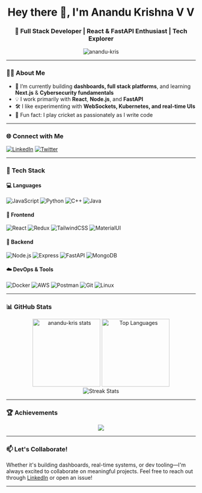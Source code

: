 <h1 align="center">Hey there 👋, I'm Anandu Krishna V V</h1>
<h3 align="center">🚀 Full Stack Developer | React & FastAPI Enthusiast | Tech Explorer</h3>

<p align="center">
  <img src="https://komarev.com/ghpvc/?username=anandu-kris&label=Profile%20views&color=0e75b6&style=flat" alt="anandu-kris" />
</p>

---

### 👨‍💻 About Me

- 🔭 I’m currently building **dashboards, full stack platforms**, and learning **Next.js** & **Cybersecurity fundamentals**
- 💡 I work primarily with **React**, **Node.js**, and **FastAPI**
- 🛠️ I like experimenting with **WebSockets, Kubernetes, and real-time UIs**
- 🏏 Fun fact: I play cricket as passionately as I write code

---

### 🌐 Connect with Me

[![LinkedIn](https://img.shields.io/badge/LinkedIn-Anandu%20Krishna-0e76a8?style=flat&logo=linkedin)](https://linkedin.com/in/anandu-krishna-v-v)
[![Twitter](https://img.shields.io/badge/Twitter-@anandu_kri_sh-1DA1F2?style=flat&logo=twitter)](https://twitter.com/anandu_kri_sh)

---

### 🧰 Tech Stack

#### 💻 Languages
![JavaScript](https://img.shields.io/badge/-JavaScript-black?style=flat-square&logo=javascript)
![Python](https://img.shields.io/badge/-Python-black?style=flat-square&logo=python)
![C++](https://img.shields.io/badge/-C++-black?style=flat-square&logo=c%2B%2B)
![Java](https://img.shields.io/badge/-Java-black?style=flat-square&logo=java)

#### 🧩 Frontend
![React](https://img.shields.io/badge/-React-black?style=flat-square&logo=react)
![Redux](https://img.shields.io/badge/-Redux-black?style=flat-square&logo=redux)
![TailwindCSS](https://img.shields.io/badge/-TailwindCSS-black?style=flat-square&logo=tailwind-css)
![MaterialUI](https://img.shields.io/badge/-MaterialUI-black?style=flat-square&logo=mui)

#### 🧪 Backend
![Node.js](https://img.shields.io/badge/-Node.js-black?style=flat-square&logo=node.js)
![Express](https://img.shields.io/badge/-Express-black?style=flat-square&logo=express)
![FastAPI](https://img.shields.io/badge/-FastAPI-black?style=flat-square&logo=fastapi)
![MongoDB](https://img.shields.io/badge/-MongoDB-black?style=flat-square&logo=mongodb)

#### ☁️ DevOps & Tools
![Docker](https://img.shields.io/badge/-Docker-black?style=flat-square&logo=docker)
![AWS](https://img.shields.io/badge/-AWS-black?style=flat-square&logo=amazonaws)
![Postman](https://img.shields.io/badge/-Postman-black?style=flat-square&logo=postman)
![Git](https://img.shields.io/badge/-Git-black?style=flat-square&logo=git)
![Linux](https://img.shields.io/badge/-Linux-black?style=flat-square&logo=linux)

---

### 📊 GitHub Stats

<div align="center">
  <img src="https://github-readme-stats.vercel.app/api?username=anandu-kris&show_icons=true&theme=github_dark" alt="anandu-kris stats" height="180" />
  <img src="https://github-readme-stats.vercel.app/api/top-langs/?username=anandu-kris&layout=compact&theme=github_dark" alt="Top Languages" height="180" />
</div>

<div align="center">
  <img src="https://github-readme-streak-stats.herokuapp.com?user=anandu-kris&theme=dark&hide_border=true" alt="Streak Stats" />
</div>

---

### 🏆 Achievements
<p align="center">
  <img src="https://github-profile-trophy.vercel.app/?username=anandu-kris&theme=onedark&margin-w=15&no-bg=true&no-frame=true" />
</p>

---

### 📫 Let's Collaborate!

Whether it's building dashboards, real-time systems, or dev tooling—I'm always excited to collaborate on meaningful projects. Feel free to reach out through [LinkedIn](https://linkedin.com/in/anandu-krishna-v-v) or open an issue!

---

